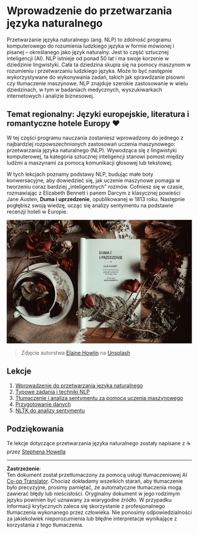 <!--
CO_OP_TRANSLATOR_METADATA:
{
  "original_hash": "1eb379dc2d0c9940b320732d16083778",
  "translation_date": "2025-09-03T18:45:34+00:00",
  "source_file": "6-NLP/README.md",
  "language_code": "pl"
}
-->
# Wprowadzenie do przetwarzania języka naturalnego

Przetwarzanie języka naturalnego (ang. NLP) to zdolność programu komputerowego do rozumienia ludzkiego języka w formie mówionej i pisanej – określanego jako język naturalny. Jest to część sztucznej inteligencji (AI). NLP istnieje od ponad 50 lat i ma swoje korzenie w dziedzinie lingwistyki. Cała ta dziedzina skupia się na pomocy maszynom w rozumieniu i przetwarzaniu ludzkiego języka. Może to być następnie wykorzystywane do wykonywania zadań, takich jak sprawdzanie pisowni czy tłumaczenie maszynowe. NLP znajduje szerokie zastosowanie w wielu dziedzinach, w tym w badaniach medycznych, wyszukiwarkach internetowych i analizie biznesowej.

## Temat regionalny: Języki europejskie, literatura i romantyczne hotele Europy ❤️

W tej części programu nauczania zostaniesz wprowadzony do jednego z najbardziej rozpowszechnionych zastosowań uczenia maszynowego: przetwarzania języka naturalnego (NLP). Wywodząca się z lingwistyki komputerowej, ta kategoria sztucznej inteligencji stanowi pomost między ludźmi a maszynami za pomocą komunikacji głosowej lub tekstowej.

W tych lekcjach poznamy podstawy NLP, budując małe boty konwersacyjne, aby dowiedzieć się, jak uczenie maszynowe pomaga w tworzeniu coraz bardziej „inteligentnych” rozmów. Cofniesz się w czasie, rozmawiając z Elizabeth Bennett i panem Darcym z klasycznej powieści Jane Austen, **Duma i uprzedzenie**, opublikowanej w 1813 roku. Następnie pogłębisz swoją wiedzę, ucząc się analizy sentymentu na podstawie recenzji hoteli w Europie.

![Książka Duma i uprzedzenie oraz herbata](../../../translated_images/p&p.279f1c49ecd889419e4ce6206525e9aa30d32a976955cd24daa636c361c6391f.pl.jpg)
> Zdjęcie autorstwa <a href="https://unsplash.com/@elaineh?utm_source=unsplash&utm_medium=referral&utm_content=creditCopyText">Elaine Howlin</a> na <a href="https://unsplash.com/s/photos/pride-and-prejudice?utm_source=unsplash&utm_medium=referral&utm_content=creditCopyText">Unsplash</a>
  
## Lekcje

1. [Wprowadzenie do przetwarzania języka naturalnego](1-Introduction-to-NLP/README.md)
2. [Typowe zadania i techniki NLP](2-Tasks/README.md)
3. [Tłumaczenie i analiza sentymentu za pomocą uczenia maszynowego](3-Translation-Sentiment/README.md)
4. [Przygotowanie danych](4-Hotel-Reviews-1/README.md)
5. [NLTK do analizy sentymentu](5-Hotel-Reviews-2/README.md)

## Podziękowania 

Te lekcje dotyczące przetwarzania języka naturalnego zostały napisane z ☕ przez [Stephena Howella](https://twitter.com/Howell_MSFT)

---

**Zastrzeżenie**:  
Ten dokument został przetłumaczony za pomocą usługi tłumaczeniowej AI [Co-op Translator](https://github.com/Azure/co-op-translator). Chociaż dokładamy wszelkich starań, aby tłumaczenie było precyzyjne, prosimy pamiętać, że automatyczne tłumaczenia mogą zawierać błędy lub nieścisłości. Oryginalny dokument w jego rodzimym języku powinien być uznawany za wiarygodne źródło. W przypadku informacji krytycznych zaleca się skorzystanie z profesjonalnego tłumaczenia wykonanego przez człowieka. Nie ponosimy odpowiedzialności za jakiekolwiek nieporozumienia lub błędne interpretacje wynikające z korzystania z tego tłumaczenia.